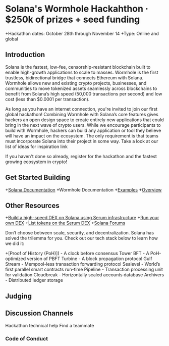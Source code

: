 # Solana's Wormhole Hackahthon &middot; $250k of prizes + seed funding

+Hackathon dates: October 28th through November 14
+Type: Online and global

## Introduction
Solana is the fastest, low-fee, censorship-resistant blockchain built to enable high-growth applications to scale to masses. Wormhole is the first trustless, bidirectional bridge that connects Ethereum with Solana. Wormhole allows new and existing crypto projects, businesses, and communities to move tokenized assets seamlessly across blockchains to benefit from Solana’s high speed (50,000 transactions per second) and low cost (less than $0.0001 per transaction). 

As long as you have an internet connection, you're invited to join our first global hackathon! Combining Wormhole with Solana’s core features gives hackers an open design space to create entirely new applications that could bring in the next wave of crypto users. While we encourage participants to build with Wormhole, hackers can build any application or tool they believe will have an impact on the ecosystem. The only requirement is that teams must incorporate Solana into their project in some way.  Take a look at our list of ideas for inspiration link
 
If you haven't done so already, register for the hackathon and the fastest growing ecosystem in crypto!

## Get Started Building

+[Solana Documentation](https://docs.solana.com/)
+Wormhole Documentation
+[Examples](https://docs.solana.com/apps/hello-world)
+[Overview](https://docs.solana.com/cluster/overview)

## Other Resources

+[Build a high-speed DEX on Solana using Serum infrastructure](https://serum-academy.com/en/developer-resources/)
+[Run your own DEX](https://serum-academy.com/en/dex-list/)
+[List tokens on the Serum DEX](https://serum-academy.com/en/add-market/)
+[Solana Forums](https://forums.solana.com/)

Don’t choose between scale, security, and decentralization. Solana has solved the trilemma for you. Check out our tech stack below to learn how we did it:

+[Proof of History (PoH)]( - A clock before consensus
Tower BFT - A PoH-optimized version of PBFT
Turbine - A block propagation protocol 
Gulf Stream - Mempool-less transaction forwarding protocol
Sealevel - World’s first parallel smart contracts run-time
Pipeline - Transaction processing unit for validation
Cloudbreak - Horizontally scaled accounts database
Archivers - Distributed ledger storage

## Judging


## Discussion Channels

Hackathon technical help
Find a teammate

### Code of Conduct


